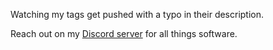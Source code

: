 Watching my tags get pushed with a typo in their description.

Reach out on my [Discord server](https://discord.gg/ydH7hHdX8k) for all things software.
